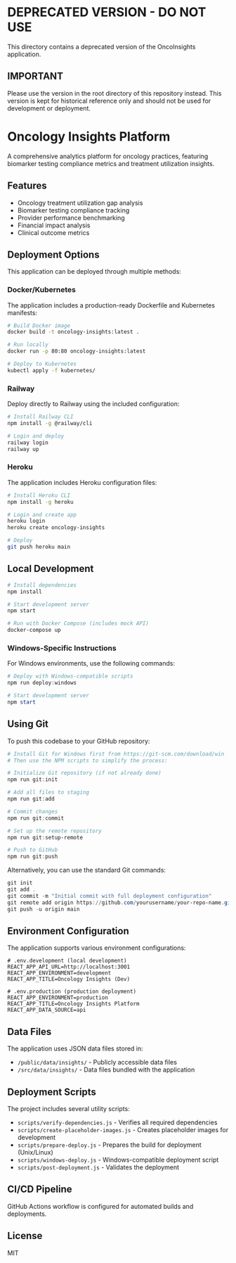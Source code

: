 # DEPRECATED VERSION - DO NOT USE

This directory contains a deprecated version of the OncoInsights application.

## IMPORTANT

Please use the version in the root directory of this repository instead. This version is kept for historical reference only and should not be used for development or deployment.

# Oncology Insights Platform

A comprehensive analytics platform for oncology practices, featuring biomarker testing compliance metrics and treatment utilization insights.

## Features

- Oncology treatment utilization gap analysis
- Biomarker testing compliance tracking
- Provider performance benchmarking
- Financial impact analysis
- Clinical outcome metrics

## Deployment Options

This application can be deployed through multiple methods:

### Docker/Kubernetes

The application includes a production-ready Dockerfile and Kubernetes manifests:

```bash
# Build Docker image
docker build -t oncology-insights:latest .

# Run locally
docker run -p 80:80 oncology-insights:latest

# Deploy to Kubernetes
kubectl apply -f kubernetes/
```

### Railway

Deploy directly to Railway using the included configuration:

```bash
# Install Railway CLI
npm install -g @railway/cli

# Login and deploy
railway login
railway up
```

### Heroku

The application includes Heroku configuration files:

```bash
# Install Heroku CLI
npm install -g heroku

# Login and create app
heroku login
heroku create oncology-insights

# Deploy
git push heroku main
```

## Local Development

```bash
# Install dependencies
npm install

# Start development server
npm start

# Run with Docker Compose (includes mock API)
docker-compose up
```

### Windows-Specific Instructions

For Windows environments, use the following commands:

```powershell
# Deploy with Windows-compatible scripts
npm run deploy:windows

# Start development server
npm start
```

## Using Git

To push this codebase to your GitHub repository:

```powershell
# Install Git for Windows first from https://git-scm.com/download/win
# Then use the NPM scripts to simplify the process:

# Initialize Git repository (if not already done)
npm run git:init

# Add all files to staging
npm run git:add

# Commit changes
npm run git:commit

# Set up the remote repository
npm run git:setup-remote

# Push to GitHub
npm run git:push
```

Alternatively, you can use the standard Git commands:

```powershell
git init
git add .
git commit -m "Initial commit with full deployment configuration"
git remote add origin https://github.com/yourusername/your-repo-name.git
git push -u origin main
```

## Environment Configuration

The application supports various environment configurations:

```
# .env.development (local development)
REACT_APP_API_URL=http://localhost:3001
REACT_APP_ENVIRONMENT=development
REACT_APP_TITLE=Oncology Insights (Dev)

# .env.production (production deployment)
REACT_APP_ENVIRONMENT=production
REACT_APP_TITLE=Oncology Insights Platform
REACT_APP_DATA_SOURCE=api
```

## Data Files

The application uses JSON data files stored in:

- `/public/data/insights/` - Publicly accessible data files
- `/src/data/insights/` - Data files bundled with the application

## Deployment Scripts

The project includes several utility scripts:

- `scripts/verify-dependencies.js` - Verifies all required dependencies
- `scripts/create-placeholder-images.js` - Creates placeholder images for development
- `scripts/prepare-deploy.js` - Prepares the build for deployment (Unix/Linux)
- `scripts/windows-deploy.js` - Windows-compatible deployment script
- `scripts/post-deployment.js` - Validates the deployment

## CI/CD Pipeline

GitHub Actions workflow is configured for automated builds and deployments.

## License

MIT
